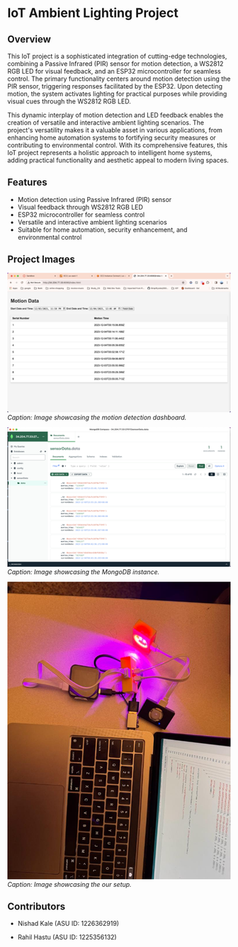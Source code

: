 # IoT Ambient Lighting Project

## Overview

This IoT project is a sophisticated integration of cutting-edge technologies, combining a Passive Infrared (PIR) sensor for motion detection, a WS2812 RGB LED for visual feedback, and an ESP32 microcontroller for seamless control. The primary functionality centers around motion detection using the PIR sensor, triggering responses facilitated by the ESP32. Upon detecting motion, the system activates lighting for practical purposes while providing visual cues through the WS2812 RGB LED.

This dynamic interplay of motion detection and LED feedback enables the creation of versatile and interactive ambient lighting scenarios. The project's versatility makes it a valuable asset in various applications, from enhancing home automation systems to fortifying security measures or contributing to environmental control. With its comprehensive features, this IoT project represents a holistic approach to intelligent home systems, adding practical functionality and aesthetic appeal to modern living spaces.

## Features

- Motion detection using Passive Infrared (PIR) sensor
- Visual feedback through WS2812 RGB LED
- ESP32 microcontroller for seamless control
- Versatile and interactive ambient lighting scenarios
- Suitable for home automation, security enhancement, and environmental control

## Project Images

![Dashboard](dashboard.png)
_Caption: Image showcasing the motion detection dashboard._

![Mongo DB instance](mongodb%20compass.png)
_Caption: Image showcasing the MongoDB instance._

![Setup](setup.jpeg)
_Caption: Image showcasing the our setup._

## Contributors

- Nishad Kale (ASU ID: 1226362919)

- Rahil Hastu (ASU ID: 1225356132)
